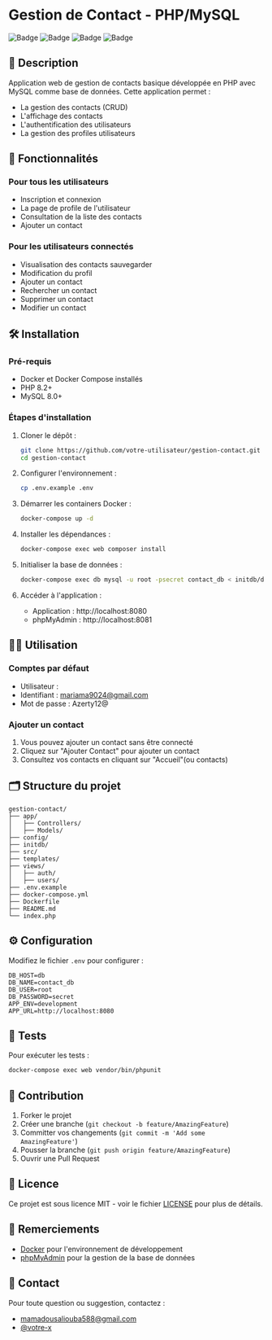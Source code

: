 # Gestion de Contact - PHP/MySQL

![Badge](https://img.shields.io/badge/version-1.0.0-blue)
![Badge](https://img.shields.io/badge/license-MIT-green)
![Badge](https://img.shields.io/badge/php-8.2+-brightgreen)
![Badge](https://img.shields.io/badge/mysql-8.0+-orange)

## 📖 Description

Application web de gestion de contacts basique développée en PHP avec MySQL comme base de données. Cette application permet :

- La gestion des contacts (CRUD)
- L'affichage des contacts
- L'authentification des utilisateurs 
- La gestion des profiles utilisateurs


## 🚀 Fonctionnalités

### Pour tous les utilisateurs

- Inscription et connexion
- La page de profile de l'utilisateur
- Consultation de la liste des contacts
- Ajouter un contact

### Pour les utilisateurs connectés

- Visualisation des contacts sauvegarder
- Modification du profil
- Ajouter un contact
- Rechercher un contact
- Supprimer un contact
- Modifier un contact


## 🛠️ Installation

### Pré-requis

- Docker et Docker Compose installés
- PHP 8.2+
- MySQL 8.0+


### Étapes d'installation

1. Cloner le dépôt :

   ```bash
   git clone https://github.com/votre-utilisateur/gestion-contact.git
   cd gestion-contact
   ```

2. Configurer l'environnement :

   ```bash
   cp .env.example .env
   ```

3. Démarrer les containers Docker :

   ```bash
   docker-compose up -d
   ```

4. Installer les dépendances :

   ```bash
   docker-compose exec web composer install
   ```

5. Initialiser la base de données :

   ```bash
   docker-compose exec db mysql -u root -psecret contact_db < initdb/db.sql
   ```

6. Accéder à l'application :
   - Application : http://localhost:8080
   - phpMyAdmin : http://localhost:8081

## 🧑‍💻 Utilisation

### Comptes par défaut

   - Utilisateur :
   - Identifiant : mariama9024@gmail.com
   - Mot de passe : Azerty12@

### Ajouter un contact

1. Vous pouvez ajouter un contact sans être connecté 
2. Cliquez sur "Ajouter Contact" pour ajouter un contact
3. Consultez vos contacts en cliquant sur "Accueil"(ou contacts) 


## 🗂️ Structure du projet

```
gestion-contact/
├── app/
│   ├── Controllers/
│   ├── Models/
├── config/
├── initdb/
├── src/
├── templates/
├── views/
│   ├── auth/
│   ├── users/
├── .env.example
├── docker-compose.yml
├── Dockerfile
├── README.md
└── index.php
```

## ⚙️ Configuration

Modifiez le fichier `.env` pour configurer :

```env
DB_HOST=db
DB_NAME=contact_db
DB_USER=root
DB_PASSWORD=secret
APP_ENV=development
APP_URL=http://localhost:8080
```

## 🧪 Tests

Pour exécuter les tests :

```bash
docker-compose exec web vendor/bin/phpunit
```

## 🤝 Contribution

1. Forker le projet
2. Créer une branche (`git checkout -b feature/AmazingFeature`)
3. Committer vos changements (`git commit -m 'Add some AmazingFeature'`)
4. Pousser la branche (`git push origin feature/AmazingFeature`)
5. Ouvrir une Pull Request

## 📄 Licence

Ce projet est sous licence MIT - voir le fichier [LICENSE](LICENSE) pour plus de détails.

## 🙏 Remerciements


- [Docker](https://www.docker.com/) pour l'environnement de développement
- [phpMyAdmin](https://www.phpmyadmin.net/) pour la gestion de la base de données

## 📧 Contact

Pour toute question ou suggestion, contactez :

- [mamadousaliouba588@gmail.com](mailto:mamadousaliouba588@gmail.com)
- [@votre-x](https://x.com/@xenon0567)
